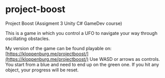 # project-boost
Project Boost (Assigment 3 Unity C# GameDev course)

This is a game in which you control a UFO to navigate your way through oscillating obstacles. 

My version of the game can be found playable on: [https://kloppenburg.me/projectboost/](https://kloppenburg.me/projectboost/)
Use WASD or arrows as controls. You start from a blue and need to end up on the green one. If you hit any object, your progress will be reset.
